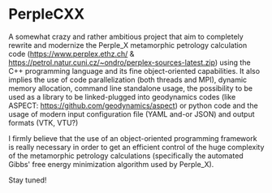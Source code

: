 # PerpleCXX
A somewhat crazy and rather ambitious project that aim to completely rewrite and modernize the Perple_X metamorphic petrology calculation code (https://www.perplex.ethz.ch/ & https://petrol.natur.cuni.cz/~ondro/perplex-sources-latest.zip) using the C++ programming language and its fine object-oriented capabilities. It also implies the use of code parallelization (both threads and MPI), dynamic memory allocation, command line standalone usage, the possibility to be used as a library to be linked-plugged into geodynamics codes (like ASPECT: https://github.com/geodynamics/aspect) or python code and the usage of modern input configuration file (YAML and-or JSON) and output formats (VTK, VTU?)

I firmly believe that the use of an object-oriented programming framework is really necessary in order to get an efficient control of the huge complexity of the metamorphic petrology calculations (specifically the automated Gibbs' free energy minimization algorithm used by Perple_X).  

Stay tuned!
